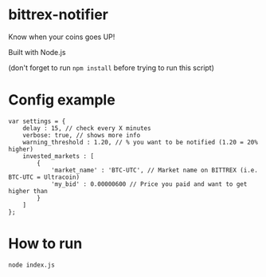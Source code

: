 # bittrex-notifier
Know when your coins goes UP!

Built with Node.js 

(don't forget to run `npm install` before trying to run this script)

# Config example

```
var settings = {
    delay : 15, // check every X minutes
    verbose: true, // shows more info
    warning_threshold : 1.20, // % you want to be notified (1.20 = 20% higher)
    invested_markets : [
        {
            'market_name' : 'BTC-UTC', // Market name on BITTREX (i.e. BTC-UTC = Ultracoin)
            'my_bid' : 0.00000600 // Price you paid and want to get higher than
        }
    ]
};
```

# How to run
`node index.js`

